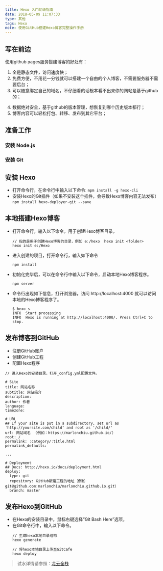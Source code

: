 ```yaml
---
title: Hexo 入门初级指南
date: 2018-05-09 11:07:33
type: 其他
tags: Hexo
note: 使用GitHub搭建Hexo博客完整操作手册
---
```


## 写在前边
使用github pages服务搭建博客的好处有：

1. 全是静态文件，访问速度快；
2. 免费方便，不用花一分钱就可以搭建一个自由的个人博客，不需要服务器不需要后台；
3. 可以随意绑定自己的域名，不仔细看的话根本看不出来你的网站是基于github的；

<!--more-->

4. 数据绝对安全，基于github的版本管理，想恢复到哪个历史版本都行；
5. 博客内容可以轻松打包、转移、发布到其它平台；

## 准备工作
### 安装 Node.js

### 安装 Git

## 安装 Hexo
* 打开命令行，在命令行中输入以下命令:
  `npm install -g hexo-cli` 
* 安装Hexo的Git插件（如果不安装这个插件，会导致Hexo博客内容无法发布）
  `npm install hexo-deployer-git --save`

## 本地搭建Hexo博客
* 打开命令行，输入以下命令，用于创建Hexo博客目录。
    ```
    // 指的是用于创建Hexo博客的目录，例如 e:/hexo  hexo init <folder>
    hexo init e:/Hexo 
    ```
* 进入创建的项目，打开命令行，输入如下命令
    ```
    npm install
    ```

* 初始化完毕后，可以在命令行中输入以下命令，启动本地Hexo博客程序。 
    ```
    npm server
    ```

* 命令行出现如下信息，打开浏览器，访问 http://localhost:4000 就可以访问本地的Hexo博客程序了。
    ```
    $ hexo s
    INFO  Start processing
    INFO  Hexo is running at http://localhost:4000/. Press Ctrl+C to stop.
    ```

## **发布博客到GitHub**
* 注册GitHub账户
* 创建GitHub工程
* 配置Hexo程序
```
// 进入Hexo的安装目录，打开_config.yml配置文件。

# Site
title: 网站名称
subtitle: 网站简介
description:
author: 作者
language:
timezone:

# URL
## If your site is put in a subdirectory, set url as 'http://yoursite.com/child' and root as '/child/'
url: 网站域名  (例如：https://marlonchiu.github.io/)
root: /
permalink: :category/:title.html
permalink_defaults:

...

# Deployment
## Docs: http://hexo.io/docs/deployment.html
deploy:
  type: git
  repository: GitHub新建工程的地址（例如 git@github.com:marlonchiu/marlonchiu.github.io.git）
  branch: master
```

## 发布Hexo到GitHub
* 在Hexo的安装目录中，鼠标右键选择”Git Bash Here”选项。
* 在Git命令行中，输入以下命令。
    ```
    // 生成hexo本地目录结构
    hexo generate

    // 将hexo本地目录上传至GitCafe
    hexo deploy
    ```

> 试水详情请参照：[龙云全栈](http://www.longestory.com/2017/12/29/create-hexo-deploy-to-github.html)